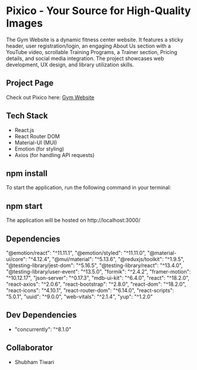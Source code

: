 # Pixico - Your Source for High-Quality Images

The Gym Website is a dynamic fitness center website. It features a sticky header, user registration/login, an engaging About Us section with a YouTube video, scrollable Training Programs, a Trainer section, Pricing details, and social media integration. The project showcases web development, UX design, and library utilization skills.

## Project Page

Check out Pixico here: [Gym Website](https://prismatic-sunburst-318848.netlify.app)

## Tech Stack

- React.js
- React Router DOM
- Material-UI (MUI)
- Emotion (for styling)
- Axios (for handling API requests)

## npm install

To start the application, run the following command in your terminal:

## npm start

The application will be hosted on http://localhost:3000/

## Dependencies

"@emotion/react": "^11.11.1",
"@emotion/styled": "^11.11.0",
"@material-ui/core": "^4.12.4",
"@mui/material": "^5.13.6",
"@reduxjs/toolkit": "^1.9.5",
"@testing-library/jest-dom": "^5.16.5",
"@testing-library/react": "^13.4.0",
"@testing-library/user-event": "^13.5.0",
"formik": "^2.4.2",
"framer-motion": "^10.12.17",
"json-server": "^0.17.3",
"mdb-ui-kit": "^6.4.0",
"react": "^18.2.0",
"react-axios": "^2.0.6",
"react-bootstrap": "^2.8.0",
"react-dom": "^18.2.0",
"react-icons": "^4.10.1",
"react-router-dom": "^6.14.0",
"react-scripts": "5.0.1",
"uuid": "^9.0.0",
"web-vitals": "^2.1.4",
"yup": "^1.2.0"

## Dev Dependencies

- "concurrently": "^8.1.0"

## Collaborator

- Shubham Tiwari
